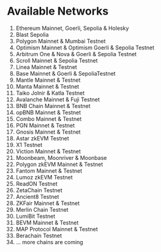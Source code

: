 # Available Networks

1. Ethereum Mainnet, Goerli, Sepolia & Holesky
2. Blast Sepolia
3. Polygon Mainnet & Mumbai Testnet
4. Optimism Mainnet & Optimism Goerli & Sepolia Testnet
5. Arbitrum One & Nova & Goerli & Sepolia Testnet
6. Scroll Mainnet & Sepolia Testnet
7. Linea Mainnet & Testnet
8. Base Mainnet & Goerli & SepoliaTestnet
9. Mantle Mainnet & Testnet
10. Manta Mainnet & Testnet
11. Taiko Jolnir & Katla Testnet
12. Avalanche Mainnet & Fuji Testnet
13. BNB Chain Mainnet & Testnet
14. opBNB Mainnet & Testnet
15. Combo Mainnet & Testnet
16. PGN Mainnet & Testnet
17. Gnosis Mainnet & Testnet
18. Astar zkEVM Testnet
19. X1 Testnet
20. Viction Mainnet & Testnet
21. Moonbeam, Moonriver & Moonbase
22. Polygon zkEVM Mainnet & Testnet
23. Fantom Mainnet & Testnet
24. Lumoz zkEVM Testnet
25. ReadON Testnet
26. ZetaChain Testnet
27. Ancient8 Testnet
28. ZKFair Mainnet & Testnet
29. Merlin Chain Testnet
30. LumiBit Testnet
31. BEVM Mainnet & Testnet
32. MAP Protocol Mainnet & Testnet
33. Berachain Testnet
34. ... more chains are coming
